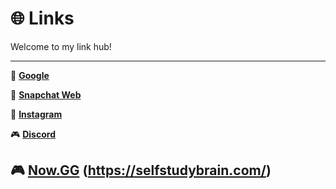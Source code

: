 # 🌐 Links

Welcome to my link hub!

---

🔎 **[Google](https://google.com)**  

👻 **[Snapchat Web](https://web.snapchat.com)**  

📸 **[Instagram](https://www.instagram.com)**  

🎮 **[Discord](https://discord.com)**  

🎮 **[Now.GG](https://maths.services/)** 
(https://selfstudybrain.com/)
---
